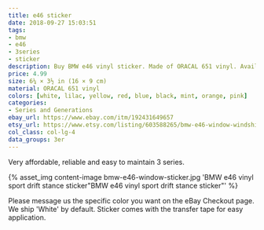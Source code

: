 ```yaml
---
title: e46 sticker
date: 2018-09-27 15:03:51
tags:
- bmw
- e46
- 3series
- sticker
description: Buy BMW e46 vinyl sticker. Made of ORACAL 651 vinyl. Available in different colors.
price: 4.99
size: 6¼ × 3½ in (16 × 9 cm)
material: ORACAL 651 vinyl
colors: [white, lilac, yellow, red, blue, black, mint, orange, pink]
categories:
- Series and Generations
ebay_url: https://www.ebay.com/itm/192431649657
etsy_url: https://www.etsy.com/listing/603588265/bmw-e46-window-windshield-sticker-stance
col_class: col-lg-4
data_groups: 3er
---
```


Very affordable, reliable and easy to maintain 3 series.

<!-- more -->
{% asset_img content-image bmw-e46-window-sticker.jpg 'BMW e46 vinyl sport drift stance sticker"BMW e46 vinyl sport drift stance sticker"' %}

Please message us the specific color you want on the eBay Checkout page. We ship 'White' by default. Sticker comes with the transfer tape for easy application.
